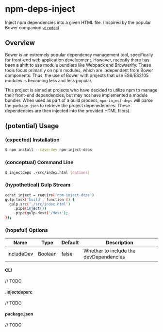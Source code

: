 # npm-deps-inject
Inject npm dependencies into a given HTML file. (Inspired by the popular Bower companion [`wiredep`](https://www.npmjs.com/package/wiredep))

## Overview
Bower is an extremely popular dependency management tool, specifically for front-end web application development. However, recently there has been a shift to use module bundlers like Webpack and Browserify. These tools focus primarily on npm modules, which are independent from Bower components. Thus, the use of Bower with projects that use ES6/ES2105 modules is becoming less and less popular. 

This project is aimed at projects who have decided to utilize npm to manage their front-end dependencies, but may not have implemented a module bundler. When used as part of a build process, `npm-inject-deps` will parse the `package.json` to retrieve the project depenedencies. These dependencies are then injected into the provided HTML file(s). 

## (potential) Usage

### (expected) Installation
```bash
$ npm install --save-dev npm-inject-deps
```

### (conceptual) Command Line

```bash
$ injectdeps ./src/index.html [options]
```

### (hypothetical) Gulp Stream
```bash
const inject = require('npm-inject-deps')
gulp.task('build', function () {
  gulp.src('./src/index.html')
    .pipe(inject())
    .pipe(gulp.dest('/dest');
});
```

### (hopeful) Options
|Name|Type|Default|Description|
|----|----|-------|-----------|
|includeDev|Boolean|false|Whether to include the devDependencies|

#### CLI
// TODO

#### .injectdepsrc
// TODO

#### package.json
// TODO
